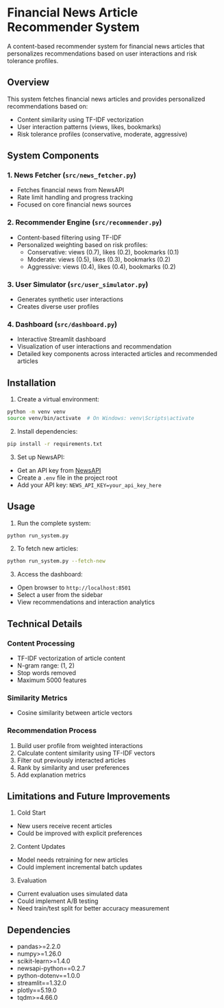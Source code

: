 # Financial News Article Recommender System

A content-based recommender system for financial news articles that personalizes recommendations based on user interactions and risk tolerance profiles.

## Overview

This system fetches financial news articles and provides personalized recommendations based on:
- Content similarity using TF-IDF vectorization
- User interaction patterns (views, likes, bookmarks)
- Risk tolerance profiles (conservative, moderate, aggressive)

## System Components

### 1. News Fetcher (`src/news_fetcher.py`)
- Fetches financial news from NewsAPI
- Rate limit handling and progress tracking
- Focused on core financial news sources

### 2. Recommender Engine (`src/recommender.py`)
- Content-based filtering using TF-IDF
- Personalized weighting based on risk profiles:
  - Conservative: views (0.7), likes (0.2), bookmarks (0.1)
  - Moderate: views (0.5), likes (0.3), bookmarks (0.2)
  - Aggressive: views (0.4), likes (0.4), bookmarks (0.2)

### 3. User Simulator (`src/user_simulator.py`)
- Generates synthetic user interactions
- Creates diverse user profiles

### 4. Dashboard (`src/dashboard.py`)
- Interactive Streamlit dashboard
- Visualization of user interactions and recommendation
- Detailed key components across interacted articles and recommended articles

## Installation

1. Create a virtual environment:
```bash
python -m venv venv
source venv/bin/activate  # On Windows: venv\Scripts\activate
```

2. Install dependencies:
```bash
pip install -r requirements.txt
```

3. Set up NewsAPI:
- Get an API key from [NewsAPI](https://newsapi.org/)
- Create a `.env` file in the project root
- Add your API key: `NEWS_API_KEY=your_api_key_here`

## Usage

1. Run the complete system:
```bash
python run_system.py
```

2. To fetch new articles:
```bash
python run_system.py --fetch-new
```

3. Access the dashboard:
- Open browser to `http://localhost:8501`
- Select a user from the sidebar
- View recommendations and interaction analytics

## Technical Details

### Content Processing
- TF-IDF vectorization of article content
- N-gram range: (1, 2)
- Stop words removed
- Maximum 5000 features

### Similarity Metrics
- Cosine similarity between article vectors

### Recommendation Process
1. Build user profile from weighted interactions
2. Calculate content similarity using TF-IDF vectors
3. Filter out previously interacted articles
4. Rank by similarity and user preferences
5. Add explanation metrics

## Limitations and Future Improvements

1. Cold Start
- New users receive recent articles
- Could be improved with explicit preferences

2. Content Updates
- Model needs retraining for new articles
- Could implement incremental batch updates

3. Evaluation
- Current evaluation uses simulated data
- Could implement A/B testing
- Need train/test split for better accuracy measurement

## Dependencies

- pandas>=2.2.0
- numpy>=1.26.0
- scikit-learn>=1.4.0
- newsapi-python==0.2.7
- python-dotenv==1.0.0
- streamlit==1.32.0
- plotly==5.19.0
- tqdm>=4.66.0

